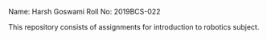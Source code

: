 Name: Harsh Goswami
Roll No: 2019BCS-022

This repository consists of assignments for introduction to robotics subject.

